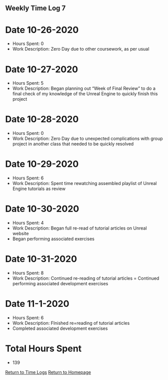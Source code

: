 ## Weekly Time Log 7


# Date 10-26-2020
- Hours Spent: 0
- Work Description: Zero Day due to other coursework, as per usual

# Date 10-27-2020
- Hours Spent: 5
- Work Description: Began planning out “Week of Final Review” to do a final check of my knowledge of the Unreal Engine to quickly finish this project

# Date 10-28-2020
- Hours Spent: 0
- Work Description: Zero Day due to unexpected complications with group project in another class that needed to be quickly resolved

# Date 10-29-2020
- Hours Spent: 6
- Work Description: Spent time rewatching assembled playlist of Unreal Engine tutorials as review

# Date 10-30-2020
- Hours Spent: 4
- Work Description: Began full re-read of tutorial articles on Unreal website 
- Began performing associated exercises


# Date 10-31-2020
- Hours Spent: 8
- Work Description: Continued re-reading of tutorial articles
= Continued performing associated development exercises


# Date 11-1-2020
- Hours Spent: 6
- Work Description: FInished re=reading of tutorial articles
- Completed associated development exercises


# Total Hours Spent
- 139


[Return to Time Logs](https://tkfromthe90s.github.io/TKfromthe90s.github.io-weekly-time-logs/)
[Return to Homepage](https://tkfromthe90s.github.io/)

```
